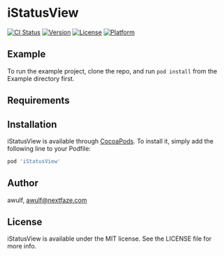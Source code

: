 # iStatusView

[![CI Status](http://img.shields.io/travis/awulf/iStatusView.svg?style=flat)](https://travis-ci.org/awulf/iStatusView)
[![Version](https://img.shields.io/cocoapods/v/iStatusView.svg?style=flat)](http://cocoapods.org/pods/iStatusView)
[![License](https://img.shields.io/cocoapods/l/iStatusView.svg?style=flat)](http://cocoapods.org/pods/iStatusView)
[![Platform](https://img.shields.io/cocoapods/p/iStatusView.svg?style=flat)](http://cocoapods.org/pods/iStatusView)

## Example

To run the example project, clone the repo, and run `pod install` from the Example directory first.

## Requirements

## Installation

iStatusView is available through [CocoaPods](http://cocoapods.org). To install
it, simply add the following line to your Podfile:

```ruby
pod 'iStatusView'
```

## Author

awulf, awulf@nextfaze.com

## License

iStatusView is available under the MIT license. See the LICENSE file for more info.
